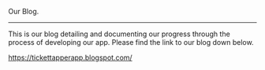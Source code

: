 Our Blog.

* * * * *

This is our blog detailing and documenting our progress through the process of developing our app. Please find the link to our blog down below.

<https://tickettapperapp.blogspot.com/>